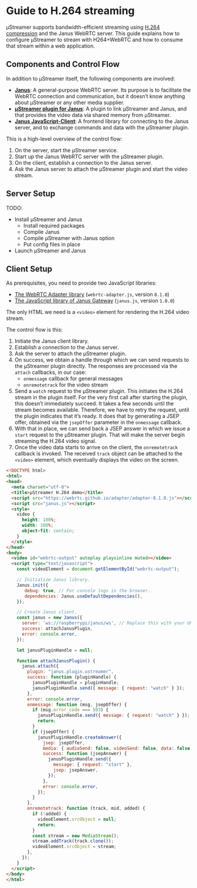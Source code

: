 # Guide to H.264 streaming

µStreamer supports bandwidth-efficient streaming using [H.264 compression](https://en.wikipedia.org/wiki/Advanced_Video_Coding) and the Janus WebRTC server. This guide explains how to configure µStreamer to stream with H264+WebRTC and how to consume that stream within a web application.

## Components and Control Flow

In addition to µStreamer itself, the following components are involved:

- [**Janus**](https://janus.conf.meetecho.com/): A general-purpose WebRTC server. Its purpose is to facilitate the WebRTC connection and communication, but it doesn’t know anything about µStreamer or any other media supplier.
- [**µStreamer plugin for Janus**](https://github.com/pikvm/ustreamer/tree/master/janus): A plugin to link µStreamer and Janus, and that provides the video data via shared memory from µStreamer.
- [**Janus JavaScript-Client**](https://janus.conf.meetecho.com/docs/JS.html): A frontend library for connecting to the Janus server, and to exchange commands and data with the µStreamer plugin.

This is a high-level overview of the control flow:

1. On the server, start the µStreamer service.
1. Start up the Janus WebRTC server with the µStreamer plugin.
1. On the client, establish a connection to the Janus server.
1. Ask the Janus server to attach the µStreamer plugin and start the video stream.

## Server Setup

TODO:
- Install µStreamer and Janus
  + Install required packages
  + Compile Janus
  + Compile µStreamer with Janus option
  + Put config files in place
- Launch µStreamer and Janus

## Client Setup

As prerequisites, you need to provide two JavaScript libraries:

- [The WebRTC Adapter library](https://webrtc.github.io/adapter/adapter-8.1.0.js) (`webrtc-adapter.js`, version `8.1.0`)
- [The JavaScript library of Janus Gateway](https://raw.githubusercontent.com/meetecho/janus-gateway/v1.0.0/html/janus.js) (`janus.js`, version `1.0.0`)

The only HTML we need is a `<video>` element for rendering the H.264 video stream.

The control flow is this:

1. Initiate the Janus client library.
1. Establish a connection to the Janus server.
1. Ask the server to attach the µStreamer plugin.
1. On success, we obtain a handle through which we can send requests to the µStreamer plugin directly. The responses are processed via the `attach` callbacks, in our case:
   - `onmessage` callback for general messages
   - `onremotetrack` for the video stream
1. Send a `watch` request to the µStreamer plugin. This initiates the H.264 stream in the plugin itself. For the very first call after starting the plugin, this doesn’t immediately succeed. It takes a few seconds until the stream becomes available. Therefore, we have to retry the request, until the plugin indicates that it’s ready. It does that by generating a JSEP offer, obtained via the `jsepOffer` parameter in the `onmessage` callback.
1. With that in place, we can send back a JSEP answer in which we issue a `start` request to the µStreamer plugin. That will make the server begin streaming the H.264 video signal.
1. Once the video data starts to arrive on the client, the `onremotetrack` callback is invoked. The received `track` object can be attached to the `<video>` element, which eventually displays the video on the screen.

```html
<!DOCTYPE html>
<html>
<head>
  <meta charset="utf-8">
  <title>µStreamer H.264 demo</title>
  <script src="https://webrtc.github.io/adapter/adapter-8.1.0.js"></script>
  <script src="janus.js"></script>
  <style>
    video {
      height: 100%;
      width: 100%;
      object-fit: contain;
    }
  </style>
</head>
<body>
  <video id="webrtc-output" autoplay playsinline muted></video>
  <script type="text/javascript">
    const videoElement = document.getElementById("webrtc-output");

    // Initialize Janus library.
    Janus.init({
       debug: true, // For console logs in the browser.
       dependencies: Janus.useDefaultDependencies(),
    });

    // Create Janus client.
    const janus = new Janus({
      server: 'ws://raspberrypi/janus/ws', // Replace this with your URL.
      success: attachJanusPlugin,
      error: console.error,
    });

    let janusPluginHandle = null;

    function attachJanusPlugin() {
      janus.attach({
        plugin: "janus.plugin.ustreamer",
        success: function (pluginHandle) {
          janusPluginHandle = pluginHandle;
          janusPluginHandle.send({ message: { request: "watch" } });
        },
        error: console.error,
        onmessage: function (msg, jsepOffer) {
          if (msg.error_code === 503) {
            janusPluginHandle.send({ message: { request: "watch" } });
            return;
          }
          if (jsepOffer) {
            janusPluginHandle.createAnswer({
              jsep: jsepOffer,
              media: { audioSend: false, videoSend: false, data: false },
              success: function (jsepAnswer) {
                janusPluginHandle.send({
                  message: { request: "start" },
                  jsep: jsepAnswer,
                });
              },
              error: console.error,
            });
          }
        },
        onremotetrack: function (track, mid, added) {
          if (!added) {
            videoElement.srcObject = null;
            return;
          }
          const stream = new MediaStream();
          stream.addTrack(track.clone());
          videoElement.srcObject = stream;
        },
      });
    }
  </script>
</body>
</html>
```

